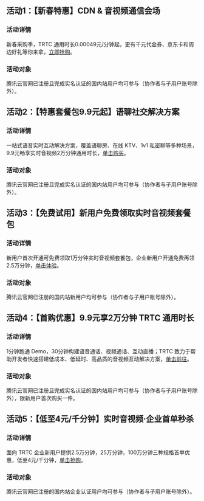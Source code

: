 ## 活动1：【新春特惠】CDN & 音视频通信会场

### 活动详情
新春采购季，TRTC 通用时长0.00049元/分钟起，更有千元代金券、京东卡和周边好礼等你来拿，[立即抢购](https://cloud.tencent.com/act/pro/spring_festival_activities?from=15993#实时音视频)。

### 活动对象
腾讯云官网已注册且完成实名认证的国内站用户均可参与（协作者与子用户账号除外）。

## 活动2：【特惠套餐包9.9元起】语聊社交解决方案
### 活动详情
一站式语音实时互动解决方案，覆盖语聊房、在线 KTV、1v1 私密聊等多种场景，9.9元畅享实时音视频2万分钟通用时长，[单击购买](https://cloud.tencent.com/act/pro/audio_chat?from=15162)。
### 活动对象
腾讯云官网已注册且完成实名认证的国内站用户均可参与（协作者与子用户账号除外）。


## 活动3：【免费试用】新用户免费领取实时音视频套餐包
### 活动详情
新用户首次开通可免费领取1万分钟实时音视频套餐包，企业新用户开通免费再领2.5万分钟，[单击体验](https://cloud.tencent.com/act/pro/video_freetrial?from=14867)。
### 活动对象
腾讯云官网已注册的国内站新用户均可参与（协作者与子用户账号除外）。


## 活动4：【首购优惠】9.9元享2万分钟 TRTC 通用时长
### 活动详情
1分钟跑通 Demo，30分钟构建语音通话、视频通话、互动直播；TRTC 致力于帮助开发者快速搭建低成本、低延时、高品质的音视频互动解决方案，[单击前往](https://cloud.tencent.com/act/pro/trtccx?from=14556)。
### 活动对象
腾讯云官网已注册且完成实名认证的国内站用户均可参与（协作者与子用户账号除外），限新用户首次购买一件。


## 活动5：【低至4元/千分钟】实时音视频·企业首单秒杀
### 活动详情
面向 TRTC 企业新用户提供2.5万分钟，25万分钟，100万分钟三种规格首单优惠，低至4元/千分钟，[单击抢购](https://cloud.tencent.com/act/new?from=14591#enterprise-trtc)。
### 活动对象
腾讯云官网已注册的国内站企业认证用户均可参与（协作者与子用户账号除外）。


